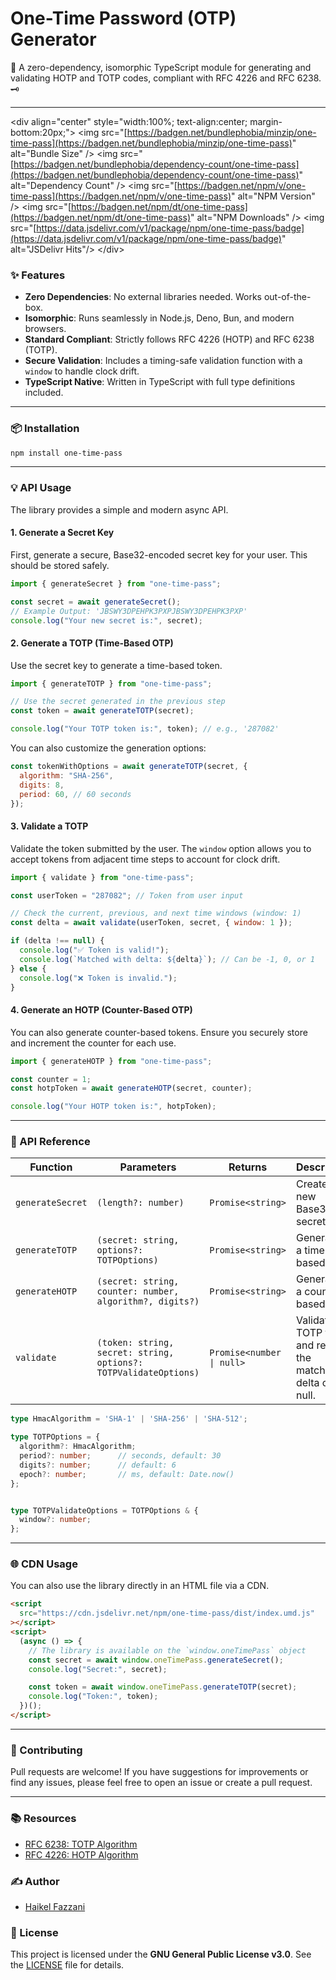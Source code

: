 # One-Time Password (OTP) Generator

🔐 A zero-dependency, isomorphic TypeScript module for generating and validating
HOTP and TOTP codes, compliant with RFC 4226 and RFC 6238. 🗝️

---

\<div align="center" style="width:100%; text-align:center;
margin-bottom:20px;"\> \<img
src="[https://badgen.net/bundlephobia/minzip/one-time-pass](https://badgen.net/bundlephobia/minzip/one-time-pass)"
alt="Bundle Size" /\> \<img
src="[https://badgen.net/bundlephobia/dependency-count/one-time-pass](https://badgen.net/bundlephobia/dependency-count/one-time-pass)"
alt="Dependency Count" /\> \<img
src="[https://badgen.net/npm/v/one-time-pass](https://badgen.net/npm/v/one-time-pass)"
alt="NPM Version" /\> \<img
src="[https://badgen.net/npm/dt/one-time-pass](https://badgen.net/npm/dt/one-time-pass)"
alt="NPM Downloads" /\> \<img
src="[https://data.jsdelivr.com/v1/package/npm/one-time-pass/badge](https://data.jsdelivr.com/v1/package/npm/one-time-pass/badge)"
alt="JSDelivr Hits"/\> \</div\>

### ✨ Features

- **Zero Dependencies**: No external libraries needed. Works out-of-the-box.
- **Isomorphic**: Runs seamlessly in Node.js, Deno, Bun, and modern browsers.
- **Standard Compliant**: Strictly follows RFC 4226 (HOTP) and RFC 6238 (TOTP).
- **Secure Validation**: Includes a timing-safe validation function with a
  `window` to handle clock drift.
- **TypeScript Native**: Written in TypeScript with full type definitions
  included.

---

### 📦 Installation

```bash
npm install one-time-pass
```

---

### 💡 API Usage

The library provides a simple and modern async API.

#### **1. Generate a Secret Key**

First, generate a secure, Base32-encoded secret key for your user. This should
be stored safely.

```javascript
import { generateSecret } from "one-time-pass";

const secret = await generateSecret();
// Example Output: 'JBSWY3DPEHPK3PXPJBSWY3DPEHPK3PXP'
console.log("Your new secret is:", secret);
```

#### **2. Generate a TOTP (Time-Based OTP)**

Use the secret key to generate a time-based token.

```javascript
import { generateTOTP } from "one-time-pass";

// Use the secret generated in the previous step
const token = await generateTOTP(secret);

console.log("Your TOTP token is:", token); // e.g., '287082'
```

You can also customize the generation options:

```javascript
const tokenWithOptions = await generateTOTP(secret, {
  algorithm: "SHA-256",
  digits: 8,
  period: 60, // 60 seconds
});
```

#### **3. Validate a TOTP**

Validate the token submitted by the user. The `window` option allows you to
accept tokens from adjacent time steps to account for clock drift.

```javascript
import { validate } from "one-time-pass";

const userToken = "287082"; // Token from user input

// Check the current, previous, and next time windows (window: 1)
const delta = await validate(userToken, secret, { window: 1 });

if (delta !== null) {
  console.log("✅ Token is valid!");
  console.log(`Matched with delta: ${delta}`); // Can be -1, 0, or 1
} else {
  console.log("❌ Token is invalid.");
}
```

#### **4. Generate an HOTP (Counter-Based OTP)**

You can also generate counter-based tokens. Ensure you securely store and
increment the counter for each use.

```javascript
import { generateHOTP } from "one-time-pass";

const counter = 1;
const hotpToken = await generateHOTP(secret, counter);

console.log("Your HOTP token is:", hotpToken);
```

---

### 🔧 API Reference

| Function         | Parameters                                                       | Returns                   | Description                                                   |
| ---------------- | ---------------------------------------------------------------- | ------------------------- | ------------------------------------------------------------- |
| `generateSecret` | `(length?: number)`                                              | `Promise<string>`         | Creates a new Base32 secret key.                              |
| `generateTOTP`   | `(secret: string, options?: TOTPOptions)`                        | `Promise<string>`         | Generates a time-based OTP.                                   |
| `generateHOTP`   | `(secret: string, counter: number, algorithm?, digits?)`         | `Promise<string>`         | Generates a counter-based OTP.                                |
| `validate`       | `(token: string, secret: string, options?: TOTPValidateOptions)` | `Promise<number \| null>` | Validates a TOTP token and returns the matched delta or null. |

```ts
type HmacAlgorithm = 'SHA-1' | 'SHA-256' | 'SHA-512';

type TOTPOptions = {
  algorithm?: HmacAlgorithm;
  period?: number;      // seconds, default: 30
  digits?: number;      // default: 6
  epoch?: number;       // ms, default: Date.now()
};


type TOTPValidateOptions = TOTPOptions & {
  window?: number;
};
```
---

### 🌐 CDN Usage

You can also use the library directly in an HTML file via a CDN.

```html
<script
  src="https://cdn.jsdelivr.net/npm/one-time-pass/dist/index.umd.js"
></script>
<script>
  (async () => {
    // The library is available on the `window.oneTimePass` object
    const secret = await window.oneTimePass.generateSecret();
    console.log("Secret:", secret);

    const token = await window.oneTimePass.generateTOTP(secret);
    console.log("Token:", token);
  })();
</script>
```

---

### 🤝 Contributing

Pull requests are welcome\! If you have suggestions for improvements or find any
issues, please feel free to open an issue or create a pull request.

---

### 📚 Resources

- [RFC 6238: TOTP Algorithm](https://datatracker.ietf.org/doc/html/rfc6238)
- [RFC 4226: HOTP Algorithm](https://datatracker.ietf.org/doc/html/rfc4226)

### ✍️ Author

- [Haikel Fazzani](https://github.com/haikelfazzani)

### 📜 License

This project is licensed under the **GNU General Public License v3.0**. See the
[LICENSE](https://www.google.com/search?q=LICENSE) file for details.

